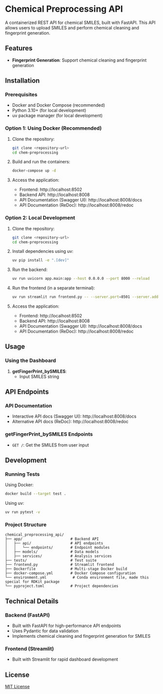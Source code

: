 # Chemical Preprocessing API

A containerized REST API for chemical SMILES, built with FastAPI. This API allows users to upload SMILES and perform chemical cleaning and fingerprint generation. 


## Features

- **Fingerprint Generation**: Support chemical cleaning and fingerprint generation

## Installation

### Prerequisites

- Docker and Docker Compose (recommended)
- Python 3.10+ (for local development)
- uv package manager (for local development)

### Option 1: Using Docker (Recommended)

1. Clone the repository:
   ```bash
   git clone <repository-url>
   cd chem-preprocessing
   ```

2. Build and run the containers:
   ```bash
   docker-compose up -d
   ```

3. Access the application:
   - Frontend: http://localhost:8502
   - Backend API: http://localhost:8008
   - API Documentation (Swagger UI): http://localhost:8008/docs
   - API Documentation (ReDoc): http://localhost:8008/redoc

### Option 2: Local Development

1. Clone the repository:
   ```bash
   git clone <repository-url>
   cd chem-preprocessing
   ```

2. Install dependencies using uv:
   ```bash
   uv pip install -e ".[dev]"
   ```

3. Run the backend:
   ```bash
   uv run uvicorn app.main:app --host 0.0.0.0 --port 8000 --reload
   ```

4. Run the frontend (in a separate terminal):
   ```bash
   uv run streamlit run frontend.py -- --server.port=8501 --server.address=0.0.0.0
   ```

5. Access the application:
   - Frontend: http://localhost:8502
   - Backend API: http://localhost:8008
   - API Documentation (Swagger UI): http://localhost:8008/docs
   - API Documentation (ReDoc): http://localhost:8008/redoc

## Usage

### Using the Dashboard

1. **getFingerPrint_bySMILES**:
   - Input SMILES string

## API Endpoints

### API Documentation
- Interactive API docs (Swagger UI): http://localhost:8008/docs
- Alternative API docs (ReDoc): http://localhost:8008/redoc

### getFingerPrint_bySMILES Endpoints
- `GET /`: Get the SMILES from user input


## Development

### Running Tests

Using Docker:
```bash
docker build --target test .
```

Using uv:
```bash
uv run pytest -v
```

### Project Structure

```
chemical_preprocessing_api/
├── app/                      # Backend API
│   ├── api/                  # API endpoints
│   │   └── endpoints/        # Endpoint modules
│   ├── models/               # Data models
│   ├── services/             # Analysis services
├── tests/                    # Test suite
├── frontend.py               # Streamlit frontend
├── Dockerfile                # Multi-stage Docker build
├── docker-compose.yml        # Docker Compose configuration
└── environment.yml            # Conda environment file, made this special for RDKit package
└── pyproject.toml            # Project dependencies
```

## Technical Details

### Backend (FastAPI)
- Built with FastAPI for high-performance API endpoints
- Uses Pydantic for data validation
- Implements chemical cleaning and fingerprint generation for SMILES

### Frontend (Streamlit)
- Built with Streamlit for rapid dashboard development


## License

[MIT License](LICENSE)